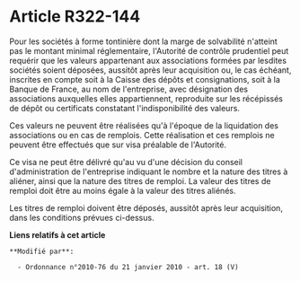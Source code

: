 # Article R322-144

Pour les sociétés à forme tontinière dont la marge de solvabilité n'atteint pas le montant minimal réglementaire, l'Autorité
de contrôle prudentiel peut requérir que les valeurs appartenant aux associations formées par lesdites sociétés soient
déposées, aussitôt après leur acquisition ou, le cas échéant, inscrites en compte soit à la Caisse des dépôts et
consignations, soit à la Banque de France, au nom de l'entreprise, avec désignation des associations auxquelles elles
appartiennent, reproduite sur les récépissés de dépôt ou certificats constatant l'indisponibilité des valeurs.

Ces valeurs ne peuvent être réalisées qu'à l'époque de la liquidation des associations ou en cas de remplois. Cette
réalisation et ces remplois ne peuvent être effectués que sur visa préalable de l'Autorité.

Ce visa ne peut être délivré qu'au vu d'une décision du conseil d'administration de l'entreprise indiquant le nombre et la
nature des titres à aliéner, ainsi que la nature des titres de remploi. La valeur des titres de remploi doit être au moins
égale à la valeur des titres aliénés.

Les titres de remploi doivent être déposés, aussitôt après leur acquisition, dans les conditions prévues ci-dessus.

**Liens relatifs à cet article**

	**Modifié par**:

	  - Ordonnance n°2010-76 du 21 janvier 2010 - art. 18 (V)
